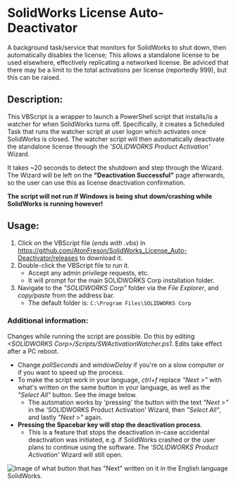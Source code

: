 # SolidWorks License Auto-Deactivator
A background task/service that monitors for SolidWorks to shut down, then automatically disables the license; This allows a standalone license to be used elsewhere, effectively replicating a networked license. Be adviced that there may be a limit to the total activations per license (reportedly 999), but this can be raised.

## Description:
This VBScript is a wrapper to launch a PowerShell script that installs/is a watcher for when SolidWorks turns off.
Specifically, it creates a Scheduled Task that runs the watcher script at user logon which activates once SolidWorks is closed. The watcher script will then automatically deactivate the standalone license through the *'SOLIDWORKS Product Activation'* Wizard.

It takes ~20 seconds to detect the shutdown and step through the Wizard.
The Wizard will be left on the **"Deactivation Successful"** page afterwards, so the user can use this as license deactivation confirmation.

**The script will not run if Windows is being shut down/crashing while SolidWorks is running however!**


## Usage:
1. Click on the VBScript file (*ends with .vbs*) in https://github.com/AtonFreson/SolidWorks_License_Auto-Deactivator/releases to download it.
2. Double-click the VBScript file to run it.
    - Accept any admin privilege requests, etc. 
    - It will prompt for the main SOLIDWORKS Corp installation folder.
3. Navigate to the *"SOLIDWORKS Corp"* folder via the *File Explorer*, and *copy/paste* from the address bar.
    - The default folder is: `C:\Program Files\SOLIDWORKS Corp`

### Additional information:
Changes while running the script are possible. Do this by editing *\<SOLIDWORKS Corp\>/Scripts/SWActivationWatcher.ps1*. Edits take effect after a PC reboot.
- Change *pollSeconds* and *windowDelay* if you're on a slow computer or if you want to speed up the process.
- To make the script work in your language, *ctrl+f* replace *"Next >"* with what's written on the same button in your language, as well as the *"Select All"* button. See the image below.
    - The automation works by 'pressing' the button with the text *"Next >"* in the 'SOLIDWORKS Product Activation' Wizard, then *"Select All"*, and lastly *"Next >"* again.
- **Pressing the Spacebar key will stop the deactivation process**.
    - This is a feature that stops the deactivation in-case accidental deactivation was initiated, e.g. if SolidWorks crashed or the user plans to continue using the software. The *'SOLIDWORKS Product Activation'* Wizard will still open.

![Image of what button that has "Next" written on it in the English language SolidWorks.](https://i.imgur.com/KPhdSvo.png)
